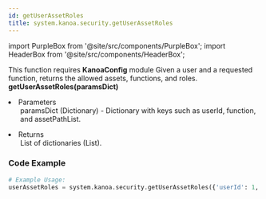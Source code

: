 ```yaml
---
id: getUserAssetRoles
title: system.kanoa.security.getUserAssetRoles
---
```


import PurpleBox from '@site/src/components/PurpleBox';
import HeaderBox from '@site/src/components/HeaderBox';

<PurpleBox>This function requires <b>KanoaConfig</b> module</PurpleBox>
<HeaderBox header="Description">Given a user and a requested function, returns the allowed assets, functions, and roles.</HeaderBox>
<HeaderBox header="Syntax">
    <b>getUserAssetRoles(paramsDict)</b>
    <li>Parameters <br />
        <ul>paramsDict (Dictionary) - Dictionary with keys such as userId, function, and assetPathList.</ul>
    </li>
    <li>Returns <br />
        <ul>List of dictionaries (List).</ul>
    </li>
</HeaderBox>

### Code Example

```python
# Example Usage:
userAssetRoles = system.kanoa.security.getUserAssetRoles({'userId': 1, 'function': 'someFunction', 'assetPathList': ['/asset/path1', '/asset/path2']})

